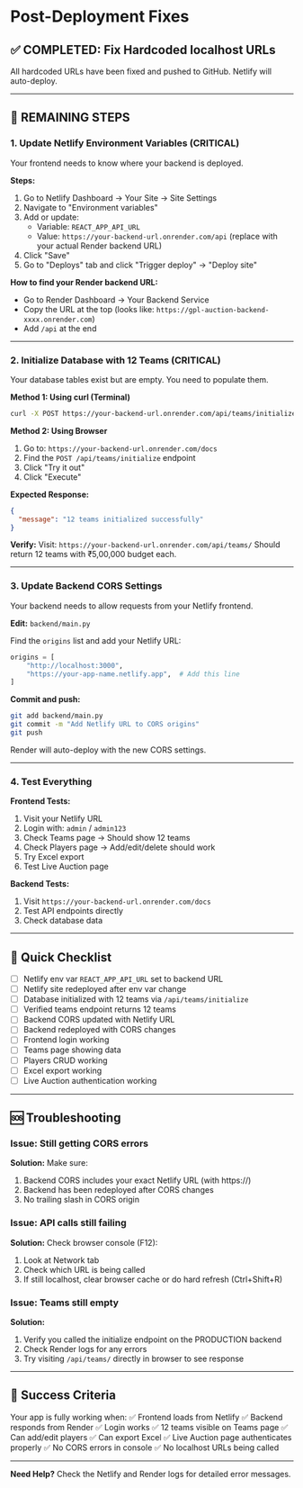 # Post-Deployment Fixes

## ✅ COMPLETED: Fix Hardcoded localhost URLs
All hardcoded URLs have been fixed and pushed to GitHub. Netlify will auto-deploy.

---

## 🔄 REMAINING STEPS

### 1. Update Netlify Environment Variables (CRITICAL)
Your frontend needs to know where your backend is deployed.

**Steps:**
1. Go to Netlify Dashboard → Your Site → Site Settings
2. Navigate to "Environment variables"
3. Add or update:
   - Variable: `REACT_APP_API_URL`
   - Value: `https://your-backend-url.onrender.com/api` (replace with your actual Render backend URL)
4. Click "Save"
5. Go to "Deploys" tab and click "Trigger deploy" → "Deploy site"

**How to find your Render backend URL:**
- Go to Render Dashboard → Your Backend Service
- Copy the URL at the top (looks like: `https://gpl-auction-backend-xxxx.onrender.com`)
- Add `/api` at the end

---

### 2. Initialize Database with 12 Teams (CRITICAL)
Your database tables exist but are empty. You need to populate them.

**Method 1: Using curl (Terminal)**
```bash
curl -X POST https://your-backend-url.onrender.com/api/teams/initialize
```

**Method 2: Using Browser**
1. Go to: `https://your-backend-url.onrender.com/docs`
2. Find the `POST /api/teams/initialize` endpoint
3. Click "Try it out"
4. Click "Execute"

**Expected Response:**
```json
{
  "message": "12 teams initialized successfully"
}
```

**Verify:**
Visit: `https://your-backend-url.onrender.com/api/teams/`
Should return 12 teams with ₹5,00,000 budget each.

---

### 3. Update Backend CORS Settings
Your backend needs to allow requests from your Netlify frontend.

**Edit:** `backend/main.py`

Find the `origins` list and add your Netlify URL:
```python
origins = [
    "http://localhost:3000",
    "https://your-app-name.netlify.app",  # Add this line
]
```

**Commit and push:**
```bash
git add backend/main.py
git commit -m "Add Netlify URL to CORS origins"
git push
```

Render will auto-deploy with the new CORS settings.

---

### 4. Test Everything

**Frontend Tests:**
1. Visit your Netlify URL
2. Login with: `admin` / `admin123`
3. Check Teams page → Should show 12 teams
4. Check Players page → Add/edit/delete should work
5. Try Excel export
6. Test Live Auction page

**Backend Tests:**
1. Visit `https://your-backend-url.onrender.com/docs`
2. Test API endpoints directly
3. Check database data

---

## 📝 Quick Checklist

- [ ] Netlify env var `REACT_APP_API_URL` set to backend URL
- [ ] Netlify site redeployed after env var change
- [ ] Database initialized with 12 teams via `/api/teams/initialize`
- [ ] Verified teams endpoint returns 12 teams
- [ ] Backend CORS updated with Netlify URL
- [ ] Backend redeployed with CORS changes
- [ ] Frontend login working
- [ ] Teams page showing data
- [ ] Players CRUD working
- [ ] Excel export working
- [ ] Live Auction authentication working

---

## 🆘 Troubleshooting

### Issue: Still getting CORS errors
**Solution:** Make sure:
1. Backend CORS includes your exact Netlify URL (with https://)
2. Backend has been redeployed after CORS changes
3. No trailing slash in CORS origin

### Issue: API calls still failing
**Solution:** Check browser console (F12):
1. Look at Network tab
2. Check which URL is being called
3. If still localhost, clear browser cache or do hard refresh (Ctrl+Shift+R)

### Issue: Teams still empty
**Solution:** 
1. Verify you called the initialize endpoint on the PRODUCTION backend
2. Check Render logs for any errors
3. Try visiting `/api/teams/` directly in browser to see response

---

## 🎉 Success Criteria

Your app is fully working when:
✅ Frontend loads from Netlify
✅ Backend responds from Render
✅ Login works
✅ 12 teams visible on Teams page
✅ Can add/edit players
✅ Can export Excel
✅ Live Auction page authenticates properly
✅ No CORS errors in console
✅ No localhost URLs being called

---

**Need Help?** Check the Netlify and Render logs for detailed error messages.
